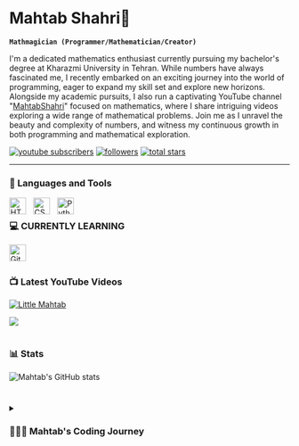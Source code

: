 # Mahtab Shahri🌛

**`Mathmagician (Programmer/Mathematician/Creator)`**

I'm a dedicated mathematics enthusiast currently pursuing my bachelor's degree at Kharazmi University in Tehran. While numbers have always fascinated me, I recently embarked on an exciting journey into the world of programming, eager to expand my skill set and explore new horizons. Alongside my academic pursuits, I also run a captivating YouTube channel "[MahtabShahri][youtube]" focused on mathematics, where I share intriguing videos exploring a wide range of mathematical problems. Join me as I unravel the beauty and complexity of numbers, and witness my continuous growth in both programming and mathematical exploration.

   <p align="left">
      <a href="https://www.youtube.com/@mahtabshahri">
         <img alt="youtube subscribers" title="Subscribe to my YouTube channel" src="https://custom-icon-badges.demolab.com/youtube/channel/subscribers/UCMITb7MKVu-hFuwFEz88p4g?color=%23E05D44&label=SUBSCRIBE&logo=video&logoColor=white&style=for-the-badge&labelColor=CE4630"/></a>
      <a href="https://github.com/mahtabshahri?tab=followers">
         <img alt="followers" title="Follow me on Github" src="https://custom-icon-badges.demolab.com/github/followers/mahtabshahri?color=236ad3&labelColor=1155ba&style=for-the-badge&logo=person-add&label=Follow&logoColor=white"/></a>
      <a href="https://github.com/mahtabshahri?tab=repositories&sort=stargazers">
         <img alt="total stars" title="Total stars on GitHub" src="https://custom-icon-badges.demolab.com/github/stars/mahtabshahri?color=55960c&style=for-the-badge&labelColor=488207&logo=star"/></a>
   </p>

---

### 🧰 Languages and Tools

<img align="left" alt="HTML" width="30px" style="padding-right:10px;" src="https://cdn.jsdelivr.net/gh/devicons/devicon/icons/html5/html5-plain.svg" />
<img align="left" alt="CSS" width="30px" style="padding-right:10px;" src="https://cdn.jsdelivr.net/gh/devicons/devicon/icons/css3/css3-plain.svg" />
<img align="left" alt="Python" width="30px" style="padding-right:10px;" src="https://cdn.jsdelivr.net/gh/devicons/devicon/icons/python/python-plain.svg" />
<br />


### 💻 CURRENTLY LEARNING 
<img align="left" alt="Git" width="30px" style="padding-right:10px;" src="https://cdn.jsdelivr.net/gh/devicons/devicon/icons/git/git-original.svg" />
<br />

#

### 📺 Latest YouTube Videos

<!-- BEGIN YOUTUBE-CARDS -->
[![Little Mahtab](https://ytcards.demolab.com/?id=_HUJpBjMjts&title=Little+Mahtab&lang=en&timestamp=1705503629&background_color=%230d1117&title_color=%23ffffff&stats_color=%23dedede&max_title_lines=1&width=250&border_radius=5&duration=50 "Little Mahtab")]([https://www.youtube.com/watch?v=_HUJpBjMjts](https://youtu.be/bWgDjD0OcI4?si=tzWaaGFXbJFMSLJx))
<!-- END YOUTUBE-CARDS -->

[<img src="https://custom-icon-badges.demolab.com/badge/-Subscribe%20For%20More-red?style=for-the-badge&logo=video&logoColor=white"/>](https://www.youtube.com/@mahtabshahri)

#

### 📊 Stats

![Mahtab's GitHub stats](https://github-readme-stats.vercel.app/api?username=mahtabshahri&show_icons=true&theme=gruvbox)

<!-- ![GitHub Streak](https://streak-stats.demolab.com?user=mahtabshahri&theme=gruvbox&border_radius=4.5) -->

#

<details>
 <summary><h3>👩🏻‍💻 Mahtab's Coding Journey</h3></summary>
   As a budding programmer, I am constantly seeking opportunities to enhance my abilities in this field. With an insatiable curiosity and a determination to learn, I'm excited to dive deeper into the realm of coding, unraveling complex algorithms and crafting elegant solutions. Mathematics meets programming in my world! As a passionate mathematics student at Kharazmi University in Tehran, I'm on a mission to merge the power of numbers with the art of coding. With a thirst for knowledge, I've recently embarked on a programming journey, eager to unlock new dimensions of problem-solving. Armed with my mathematical prowess, I'm determined to create innovative solutions and algorithms that push the boundaries of what's possible. Join me as I weave the elegance of math into the fabric of programming, crafting a symphony of logic and creativity.🌱

[youtube]: https://youtube.com/c/@mahtabshahri
<!--

